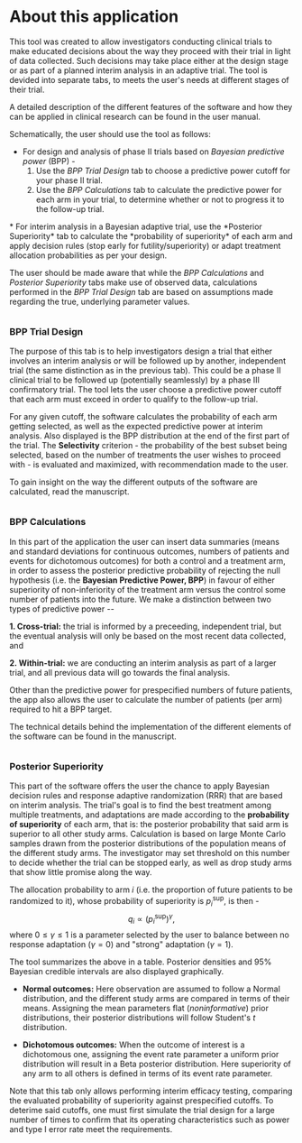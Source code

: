 # **About this application**
This tool was created to allow investigators conducting clinical trials to make educated decisions about the way they proceed with their  trial in light of data collected. Such decisions may take place either at the design stage or as part of a planned interim analysis in an adaptive trial. The tool is devided into separate tabs, to meets the user's needs at different stages of their trial.

A detailed description of the different features of the software and how they can be applied in clinical research can be found in the user manual.

Schematically, the user should use the tool as follows: 
* For design and analysis of phase II trials based on *Bayesian predictive power* (BPP) - 
  1. Use the *BPP Trial Design* tab to choose a predictive power cutoff for your phase II trial.
  2. Use the *BPP Calculations* tab to calculate the predictive power for each arm in your trial, to determine whether or not to progress it to the follow-up trial.
  
</div>
<div style="margin-bottom:10px;">
</div>  
* For interim analysis in a Bayesian adaptive trial, use the *Posterior Superiority* tab to calculate the *probability of superiority* of each arm and apply decision rules (stop early for futility/superiority) or adapt treatment allocation probabilities as per your design.

The user should be made aware that while the *BPP Calculations* and *Posterior Superiority* tabs make use of observed data, calculations performed in the *BPP Trial Design* tab are based on assumptions made regarding the true, underlying parameter values.

</div>
<div style="margin-bottom:35px;">
</div>

### **BPP Trial Design**
The purpose of this tab is to help investigators design a trial that either involves an interim analysis or will be followed up by another, independent trial (the same distinction as in the previous tab). This could be a phase II clinical trial to be followed up (potentially seamlessly) by a phase III confirmatory trial. The tool lets the user choose a predictive power cutoff that each arm must exceed in order to qualify to the follow-up trial.

For any given cutoff, the software calculates the probability of each arm getting selected, as well as the expected predictive power at interim analysis. Also displayed is the BPP distribution at the end of the first part of the trial. The **Selectivity** criterion - the probability of the best subset being selected, based on the number of treatments the user wishes to proceed with - is evaluated and maximized, with recommendation made to the user. 

To gain insight on the way the different outputs of the software are calculated, read the manuscript.

</div>
<div style="margin-bottom:35px;">
</div>


### **BPP Calculations**
In this part of the application the user can insert data summaries (means and standard deviations for continuous outcomes, numbers of patients and events for dichotomous outcomes) for both a control and a treatment arm, in order to assess the posterior predictive probability of rejecting the null hypothesis (i.e. the **Bayesian Predictive Power, BPP**) in favour of either superiority of non-inferiority of the treatment arm versus the control some number of patients into the future. We make a distinction between two types of predictive power --

**1. Cross-trial:** the trial is informed by a preceeding, independent trial, but the eventual analysis will only be based on the most recent data collected, and 

**2. Within-trial:** we are conducting an interim analysis as part of a larger trial, and all previous data will go towards the final analysis.

Other than the predictive power for prespecified numbers of future patients, the app also allows the user to calculate the number of patients (per arm) required to hit a BPP target.


The technical details behind the implementation of the different elements of the software can be found in the manuscript.

</div>
<div style="margin-bottom:35px;">
</div>


### **Posterior Superiority**
This part of the software offers the user the chance to apply Bayesian decision rules and response adaptive randomization (RRR) that are based on interim analysis. The trial's goal is to find the best treatment among multiple treatments, and adaptations are made according to the **probability of superiority** of each arm, that is: the posterior probability that said arm is superior to all other study arms. Calculation is based on large Monte Carlo samples drawn from the posterior distributions of the population means of the different study arms. The investigator may set threshold on this number to decide whether the trial can be stopped early, as well as drop study arms that show little promise along the way. 

The allocation probability to arm $i$ (i.e. the proportion of future patients to be randomized to it), whose probability of superiority is $p^{\text{sup}}_i$, is then - 
$$q_{i} \propto \left(p^{\text{sup}}_i\right)^{\gamma},$$
where $0\leq\gamma\leq1$ is a parameter selected by the user to balance between no response adaptation ($\gamma = 0$) and "strong" adaptation ($\gamma = 1$). 

The tool summarizes the above in a table. Posterior densities and $95\%$ Bayesian credible intervals are also displayed graphically.

* **Normal outcomes:**
Here observation are assumed to follow a Normal distribution, and the different study arms are compared in terms of their means. Assigning the mean parameters flat (*noninformative*) prior distributions, their posterior distributions will follow Student's $t$ distribution. 

* **Dichotomous outcomes:**
When the outcome of interest is a dichotomous one, assigning the event rate parameter a uniform prior distribution will result in a Beta posterior distribution. Here superiority of any arm to all others is defined in terms of its event rate parameter.


</div>
<div style="margin-bottom:10px;">
</div>  
Note that this tab only allows performing interim efficacy testing, comparing the evaluated probability of superiority against prespecified cutoffs. To deterime said cutoffs, one must first simulate the trial design for a large number of times to confirm that its operating characteristics such as power and type I error rate meet the requirements.
